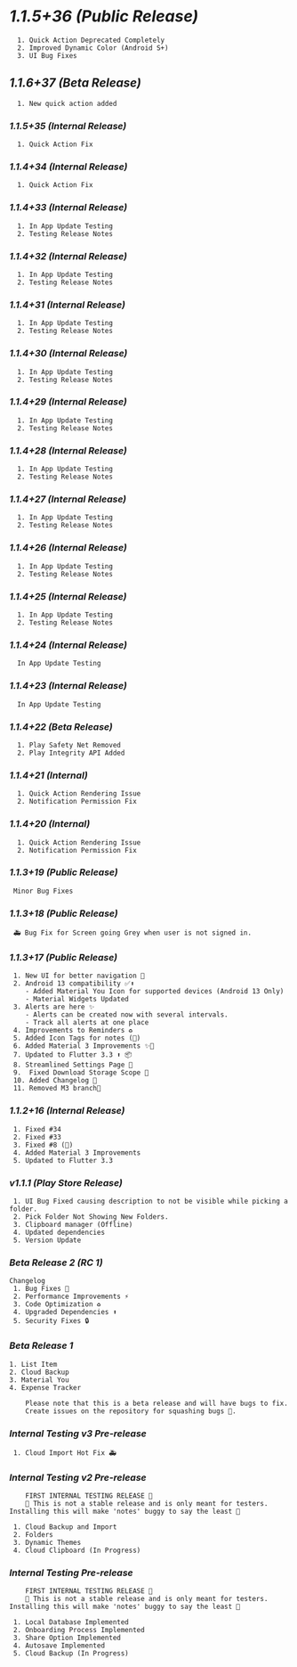 # *1.1.5+36 (Public Release)*

      1. Quick Action Deprecated Completely
      2. Improved Dynamic Color (Android S+)
      3. UI Bug Fixes

## *1.1.6+37 (Beta Release)*

      1. New quick action added

### *1.1.5+35 (Internal Release)*

      1. Quick Action Fix

### *1.1.4+34 (Internal Release)*

      1. Quick Action Fix

### *1.1.4+33 (Internal Release)*

      1. In App Update Testing
      2. Testing Release Notes

### *1.1.4+32 (Internal Release)*

      1. In App Update Testing
      2. Testing Release Notes

### *1.1.4+31 (Internal Release)*

      1. In App Update Testing
      2. Testing Release Notes

### *1.1.4+30 (Internal Release)*

      1. In App Update Testing
      2. Testing Release Notes

### *1.1.4+29 (Internal Release)*

      1. In App Update Testing
      2. Testing Release Notes

### *1.1.4+28 (Internal Release)*

      1. In App Update Testing
      2. Testing Release Notes

### *1.1.4+27 (Internal Release)*

      1. In App Update Testing
      2. Testing Release Notes

### *1.1.4+26 (Internal Release)*

      1. In App Update Testing
      2. Testing Release Notes

### *1.1.4+25 (Internal Release)*

      1. In App Update Testing
      2. Testing Release Notes

### *1.1.4+24 (Internal Release)*

      In App Update Testing

### *1.1.4+23 (Internal Release)*

      In App Update Testing

### *1.1.4+22 (Beta Release)*

      1. Play Safety Net Removed
      2. Play Integrity API Added

### *1.1.4+21 (Internal)*

      1. Quick Action Rendering Issue
      2. Notification Permission Fix

### *1.1.4+20 (Internal)*

      1. Quick Action Rendering Issue
      2. Notification Permission Fix

### *1.1.3+19 (Public Release)*

     Minor Bug Fixes

### *1.1.3+18 (Public Release)*

     🚑️ Bug Fix for Screen going Grey when user is not signed in.

### *1.1.3+17 (Public Release)*

     1. New UI for better navigation 💄
     2. Android 13 compatibility ✅⬆️
        - Added Material You Icon for supported devices (Android 13 Only)
        - Material Widgets Updated
     3. Alerts are here ✨
        - Alerts can be created now with several intervals.
        - Track all alerts at one place
     4. Improvements to Reminders ♻️
     5. Added Icon Tags for notes (🚧)
     6. Added Material 3 Improvements ✨💄
     7. Updated to Flutter 3.3 ⬆️ 📦️
     8. Streamlined Settings Page 🎨
     9.  Fixed Download Storage Scope 🐛
     10. Added Changelog 📝
     11. Removed M3 branch🔀

### *1.1.2+16 (Internal Release)*

     1. Fixed #34
     2. Fixed #33
     3. Fixed #8 (🚧)
     4. Added Material 3 Improvements
     5. Updated to Flutter 3.3

### *v1.1.1 (Play Store Release)*

     1. UI Bug Fixed causing description to not be visible while picking a folder.
     2. Pick Folder Not Showing New Folders.
     3. Clipboard manager (Offline)
     4. Updated dependencies
     5. Version Update

### *Beta Release 2 (RC 1)*

    Changelog
     1. Bug Fixes 🐛
     2. Performance Improvements ⚡️
     3. Code Optimization ♻️
     4. Upgraded Dependencies ⬆️
     5. Security Fixes 🔒️

### *Beta Release 1*

    1. List Item
    2. Cloud Backup
    3. Material You
    4. Expense Tracker

        Please note that this is a beta release and will have bugs to fix.
        Create issues on the repository for squashing bugs 🐛.

### *Internal Testing v3 Pre-release*

     1. Cloud Import Hot Fix 🚑️

### *Internal Testing v2 Pre-release*

        FIRST INTERNAL TESTING RELEASE 🔖
        🚨 This is not a stable release and is only meant for testers. Installing this will make 'notes' buggy to say the least 🚨

     1. Cloud Backup and Import
     2. Folders
     3. Dynamic Themes
     4. Cloud Clipboard (In Progress)

### *Internal Testing Pre-release*

        FIRST INTERNAL TESTING RELEASE 🔖
        🚨 This is not a stable release and is only meant for testers. Installing this will make 'notes' buggy to say the least 🚨

     1. Local Database Implemented
     2. Onboarding Process Implemented
     3. Share Option Implemented
     4. Autosave Implemented
     5. Cloud Backup (In Progress)
